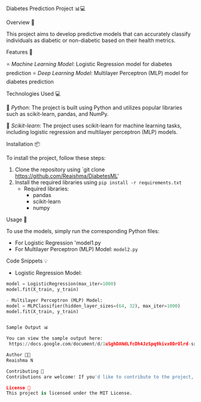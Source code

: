 
Diabetes Prediction Project 📊💻

Overview 🤔

This project aims to develop predictive models that can accurately classify individuals as diabetic or non-diabetic based on their health metrics.

Features 🎯

⭐️ *Machine Learning Model*: Logistic Regression model for diabetes prediction
⭐️ *Deep Learning Model*: Multilayer Perceptron (MLP) model for diabetes prediction

Technologies Used 💻

🔹 *Python*: The project is built using Python and utilizes popular libraries such as scikit-learn, pandas, and NumPy.

🔹 *Scikit-learn*: The project uses scikit-learn for machine learning tasks, including logistic regression and multilayer perceptron (MLP) models.

Installation 📦

To install the project, follow these steps:
1. Clone the repository using `git clone
https://github.com/Reaishma/DiabetesML'
2. Install the required libraries using `pip install -r requirements.txt`
   - Required libraries:
     - pandas
     - scikit-learn
     - numpy

Usage 🤝

To use the models, simply run the corresponding Python files:
- For Logistic Regression 'model1.py
- For Multilayer Perceptron (MLP) Model: `model2.py`

Code Snippets 💡

- Logistic Regression Model: 
```python
model = LogisticRegression(max_iter=1000)
model.fit(X_train, y_train)

- Multilayer Perceptron (MLP) Model:
model = MLPClassifier(hidden_layer_sizes=(64, 32), max_iter=1000)
model.fit(X_train, y_train)


Sample Output 📊

You can view the sample output here:
 https://docs.google.com/document/d/1uSghDANdLfcDh4JzSpq9kivx0DrOlrd-sxvTS8dhgsk/edit?usp=drivesdk

Author 👩‍💻
Reaishma N

Contributing 🤝
Contributions are welcome! If you'd like to contribute to the project, please fork the repository and submit a pull request.

License 📄
This project is licensed under the MIT License.